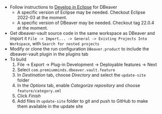  * Follow instructions to [Develop in Eclipse](https://github.com/dbeaver/dbeaver/wiki/Develop-in-Eclipse) for DBeaver
   * A specific version of Eclipse may be needed. Checkout Eclipse 2022-03 at the moment.
   * A specific version of DBeaver may be needed. Checkout tag 22.0.4 at the moment.
 * Get dbeaver-vault source code in the same workspace as DBeaver and import it `File -> Import... -> General -> Existing Projects Into Workspace`, with `Search for nested projects`
 * Modify or clone the run configuration `DBeaver.product` to include the dbeaver-vault plugin in the plugins tab
 * To build 
   1. File → Export → Plug-in Development → Deployable features → Next
   1. Select `com.premiumminds.dbeaver.vault.feature`
   1. In _Destination_ tab, choose _Directory_ and select the `update-site` folder
   1. In the _Options_ tab, enable _Categorize repository_ and choose `feature/category.xml`
   1. Click _Finish_
   1. Add files in `update-site` folder to git and push to GitHub to make them available in the update site

